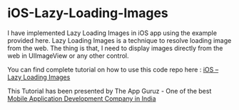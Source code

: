 iOS-Lazy-Loading-Images
=======================

I have implemented Lazy Loading Images in iOS app using the example provided here. Lazy Loading Images is a technique to resolve loading image from the web. The thing is that, I need to display images directly from the web in UIImageView or any other control. 

You can find complete tutorial on how to use this code repo here : <a target="_blank" href="http://www.theappguruz.com/blog/ios-lazy-loading-images">iOS – Lazy Loading Images</a>

This Tutorial has been presented by The App Guruz - One of the best <a href="http://www.theappguruz.com/mobile-application-development/">Mobile Application Development Company in India</a>
